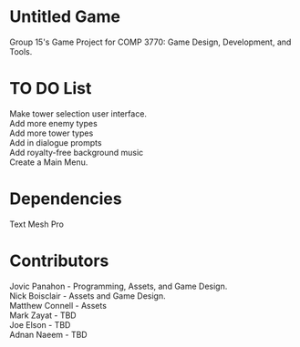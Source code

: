 # Untitled Game

Group 15's Game Project for COMP 3770: Game Design, Development, and Tools. <br>

# TO DO List

Make tower selection user interface. <br>
Add more enemy types <br>
Add more tower types <br>
Add in dialogue prompts <br>
Add royalty-free background music <br>
Create a Main Menu.

# Dependencies

Text Mesh Pro

# Contributors

Jovic Panahon - Programming, Assets, and Game Design. <br>
Nick Boisclair - Assets and Game Design. <br>
Matthew Connell - Assets <br>
Mark Zayat - TBD <br>
Joe Elson - TBD <br>
Adnan Naeem - TBD <br>
